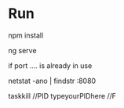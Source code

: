 # Run
npm install

ng serve





if port .... is already in use

netstat -ano | findstr :8080

taskkill //PID typeyourPIDhere //F 